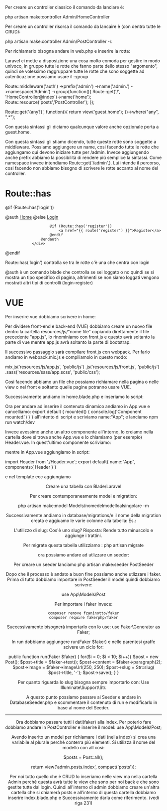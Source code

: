 Per creare un controller classico il comando da lanciare è: 

php artisan make:controller Admin/HomeController 

Per creare un controller risorsa il comando da lancaire è (con dentro tutte le CRUD):

php artisan make:controller Admin/PostController -r.

Per richiamarlo bisogna andare in web.php e inserire la rotta: 

Laravel ci mette a disposizione una cosa molto comoda per gestire in modo univoco, in gruppo tutte le rotte che fanno parte dello stesso "argomento", quindi se volessimo raggruppare tutte le rotte che sono soggette ad autenticazione possiamo usare il ::group


Route::middleware('auth')
    ->prefix('admin') <!--Ha effetto sul percorso-->
    ->name('admin.')  <!--Ha effetto sul name-->
    ->namespace('Admin') <!--Gestisce il path-->
    ->group(function(){
    Route::get('/', 'HomeController@index')->name('home');
    Route::resource('posts','PostController');
});


Route::get('{any?}', function(){
    return view('guest.home');
})->where("any", ".*");

Con questa sintassi gli diciamo qualcunque valore anche opzionale porta a guest.home.


Con questa sintassi gli stiamo dicendo, tutte queste rotte sono soggette a middleware.
Possiamo aggiungere un name, cosi facendo tutte le rotte che aggiungamo qui devono iniziare tutte per /admin. Invece aggiungendo anche prefix abbiamo la possibilità di rendere più semplice la sintassi.
Come namespace invece intendiamo  Route::get('/admin',). Lui intende il percorso, cosi facendo non abbiamo bisogno di scrivere le rotte accanto al nome del controller.



<h1>Route::has
<!--Home http://127.0.0.1:8000/-->
</h1>

<p>
@if (Route::has('login'))
                <div class="top-right links">
                    @auth
                        <a href="{{ url('/home') }}">Home</a>
                    @else
                        <a href="{{ route('login') }}">Login</a>

                        @if (Route::has('register'))
                            <a href="{{ route('register') }}">Register</a>
                        @endif
                    @endauth
                </div>
@endif

Route::has('login') controlla se tra le rotte c'è una che centra con login

@auth è un comando blade che controlla se sei loggato o no quindi se si mostra un tipo specifico di pagina, altrimenti se non siamo loggati vengono mostrati altri tipi di controlli (login-register)



<h1>
VUE
</h1>
<p>
Per inserire vue dobbiamo scrivere in home:

<div id="root">

</div>

Per dividere front-end e back-end (VUE) dobbiamo creare un nuovo file dentro la cartella resources/js/"nome file" copiando direttamente il file precedente "app.js", lo rinominiamo con front.js e questo avrà soltanto la parte di vue mentre app.js avrà soltanto la parte di bootstrap.


<!--app.js:



require('./bootstrap');-->


<!--front.js:

window.Vue = require('vue');

import App from './components/App.vue';

const root = new Vue ({
    el:'#root',
    render: h => h(app)
});-->



Il successivo passaggio sarà compilare front.js con webpack. Per farlo andiamo in 
webpack.mix.js e compiliamolo in questo modo:

mix.js('resources/js/app.js', 'public/js')
    .js('resources/js/front.js', 'public/js')
    .sass('resources/sass/app.scss', 'public/css'); 


Cosi facendo abbiamo un file che possiamo richiamare nella pagina o nelle view o nel front e soltanto quelle pagine potranno usare VUE.


Successivamente andiamo in home.blade.php e inseriamo lo script:

<script src=" {{ asset ( 'js/front.js' )}} "></script>



Ora per andare ad inserire il contenuto dinamico andiamo in App.vue e cancelliamo:
export default {
        mounted() {
            console.log('Component mounted.')
        }
    } all'intento di script e scriviamo name:"App"; e lanciamo npm run watch/dev


Invece avessimo anche un altro componente all'interno, lo creiamo nella cartella dove si trova anche App.vue e lo chiamiamo (per esempio) Header.vue. In quest'ultimo componente scriviamo:

<template>
    <header>
        <h1>Benvenuuuuti</h1>
    </header>
</template>


<script>
export default{
    name:"header"
}

</script>

mentre in App.vue aggiungiamo in script:

import Header from './Header.vue';
export default{
    name:"App",
    components:{
        Header
    }
} 

e nel template ecc aggiungiamo <Header/>
</p>



Creare una tabella con Blade/Laravel

Per creare contemporaneamente model e migration:

php artisan make:model Models/nomedelmodelloalsingolare -m

Successivamente andiamo in database/migrations/e il nome della migration creata e aggiuamo le varie colonne alla tabella: Es.:

<!--public function up()
    {
        Schema::create('posts', function (Blueprint $table) {
            $table->id();
            $table->string('title');
            $table->text('content');
            $table->string('image');
            $table->string('slug')->unique();
            $table->timestamps();
        });
    }
-->


L'utilizzo di slug: Cos'è uno slug? 
Risposta: Rende tutto minuscolo e aggiunge i trattini.


Per migrate questa tabella utilizziamo : 
php artisan migrate 

ora possiamo andare ad utlizzare un seeder: 

Per creare un seeder lanciamo
php artisan make:seeder PostSeeder

Dopo che il processo è andato a buon fine possiamo anche utlizzare i faker.
Prima di tutto dobbiamo importare in PostSeeder il model quindi dobbiamo scrivere:

use App\Models\Post

Per importare i faker invece:

```
composer remove fzaninotto/faker
composer require fakerphp/faker
```
Successivamente bisognerà importarlo con lo use:
use Faker\Generator as Faker;


In run dobbiamo aggiungere run(Faker $faker) e nelle parentesi graffe scivere un ciclo for:


public function run(Faker $faker)
    {
        for($i = 0; $i < 10; $i++){
            $post = new Post();
            $post->title = $faker->text();
            $post->content = $faker->paragraph(2);
            $post->image = $faker->imageUrl(250, 250);
            $post->slug = Str::slug( $post->title, '-');
            $post->save();
        }
    }

Per quanto riguarda lo slug bisogna sempre importarlo con: Use Illuminate\Support\Str.

A questo punto possiamo passare ai Seeder e andare in DatabaseSeeder.php e scommentare il contenuto di run e modificarlo in base al nome del Seeder. 




------------------------------------------------------------------------------------------


Ora dobbiamo passare tutti i dati(faker) alla index. Per poterlo fare dobbiamo andare in PostController e inserire il model: use App\Models\Post;

Avendo inserito un model per richiamare i dati (nella index) si crea una variabile al plurale perché conterra più elementi. Si utilizza il nome del modello con all cosi:

 $posts = Post::all();

return view('admin.posts.index', compact('posts'));


Per noi tutto quello che è CRUD lo inseriamo nelle view ma nella cartella Admin perché questa avrà tutte le view che sono per noi back e che sono gestite tutte dal login. Quindi all'interno di admin dobbiamo creare un'altra cartella che si chiamerà posts e all'interno di questa cartella dobbiamo inserire index.blade.php e Successivamente darla come riferimento. (vedi riga 231)

</p> 